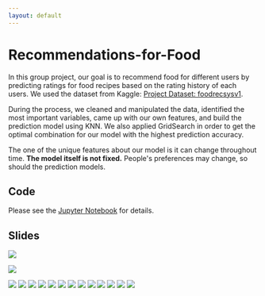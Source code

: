 ```yaml
---
layout: default
---
```

# **Recommendations-for-Food**

In this group project, our goal is to recommend food for different users by predicting ratings for food recipes based on the rating history of each users. We used the dataset from Kaggle: [Project Dataset: foodrecsysv1](https://www.kaggle.com/elisaxxygao/foodrecsysv1).

During the process, we cleaned and manipulated the data, identified the most important variables, came up with our own features, and build the prediction model using KNN. We also applied GridSearch in order to get the optimal combination for our model with the highest prediction accuracy.

The one of the unique features about our model is it can change throughout time. **The model itself is not fixed.** People's preferences may change, so should the prediction models.

## Code
Please see the [Jupyter Notebook](https://github.com/Yiting2018/Recommendations-for-Food/blob/master/documents/Recipe_rating_prediction.html) for details.

## Slides

<img src="https://github.com/Yiting2018/Recommendations-for-Food/blob/master/documents/PowerPoint/1.jpg" />

![](https://github.com/Yiting2018/Recommendations-for-Food/blob/master/documents/PowerPoint/1.jpg)

![](https://github.com/Yiting2018/Recommendations-for-Food/blob/master/PowerPoint/2.jpg)
![](https://github.com/Yiting2018/Recommendations-for-Food/blob/master/PowerPoint/3.jpg)
![](https://github.com/Yiting2018/Recommendations-for-Food/blob/master/PowerPoint/4.jpg)
![](https://github.com/Yiting2018/Recommendations-for-Food/blob/master/PowerPoint/5.jpg)
![](https://github.com/Yiting2018/Recommendations-for-Food/blob/master/PowerPoint/6.jpg)
![](https://github.com/Yiting2018/Recommendations-for-Food/blob/master/PowerPoint/7.jpg)
![](https://github.com/Yiting2018/Recommendations-for-Food/blob/master/PowerPoint/8.jpg)
![](https://github.com/Yiting2018/Recommendations-for-Food/blob/master/PowerPoint/9.jpg)
![](https://github.com/Yiting2018/Recommendations-for-Food/blob/master/PowerPoint/10.jpg)
![](https://github.com/Yiting2018/Recommendations-for-Food/blob/master/PowerPoint/11.jpg)
![](https://github.com/Yiting2018/Recommendations-for-Food/blob/master/PowerPoint/12.jpg)
![](https://github.com/Yiting2018/Recommendations-for-Food/blob/master/PowerPoint/13.jpg)
![](https://github.com/Yiting2018/Recommendations-for-Food/blob/master/PowerPoint/14.jpg)
